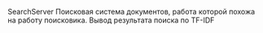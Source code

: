 SearchServer
Поисковая система документов, работа которой похожа на работу поисковика. Вывод результата поиска по TF-IDF
